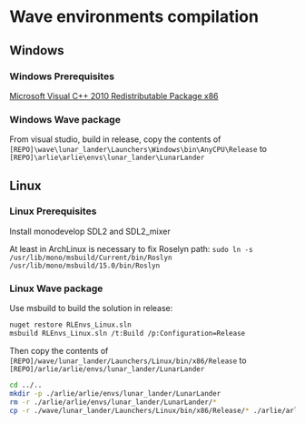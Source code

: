 # Wave environments compilation

## Windows

### Windows Prerequisites

[Microsoft Visual C++ 2010 Redistributable Package x86](https://www.microsoft.com/en-US/download/details.aspx?id=5555)

### Windows Wave package

From visual studio, build in release, copy the contents of `[REPO]\wave\lunar_lander\Launchers\Windows\bin\AnyCPU\Release` to `[REPO]\arlie\arlie\envs\lunar_lander\LunarLander`

## Linux

### Linux Prerequisites

Install monodevelop SDL2 and SDL2_mixer

At least in ArchLinux is necessary to fix Roselyn path:
`sudo ln -s /usr/lib/mono/msbuild/Current/bin/Roslyn /usr/lib/mono/msbuild/15.0/bin/Roslyn`

### Linux Wave package

Use msbuild to build the solution in release:

```bash
nuget restore RLEnvs_Linux.sln
msbuild RLEnvs_Linux.sln /t:Build /p:Configuration=Release
```

Then copy the contents of `[REPO]/wave/lunar_lander/Launchers/Linux/bin/x86/Release` to `[REPO]/arlie/arlie/envs/lunar_lander/LunarLander`

```bash
cd ../..
mkdir -p ./arlie/arlie/envs/lunar_lander/LunarLander
rm -r ./arlie/arlie/envs/lunar_lander/LunarLander/*
cp -r ./wave/lunar_lander/Launchers/Linux/bin/x86/Release/* ./arlie/arlie/envs/lunar_lander/LunarLander
```
